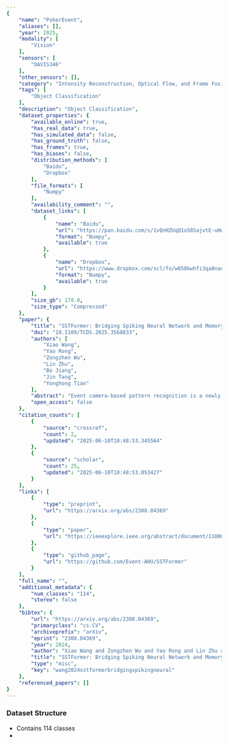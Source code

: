 ```yaml
---
{
    "name": "PokerEvent",
    "aliases": [],
    "year": 2025,
    "modality": [
        "Vision"
    ],
    "sensors": [
        "DAVIS346"
    ],
    "other_sensors": [],
    "category": "Intensity Reconstruction, Optical Flow, and Frame Fusion",
    "tags": [
        "Object Classification"
    ],
    "description": "Object Classification",
    "dataset_properties": {
        "available_online": true,
        "has_real_data": true,
        "has_simulated_data": false,
        "has_ground_truth": false,
        "has_frames": true,
        "has_biases": false,
        "distribution_methods": [
            "Baidu",
            "Dropbox"
        ],
        "file_formats": [
            "Numpy"
        ],
        "availability_comment": "",
        "dataset_links": [
            {
                "name": "Baidu",
                "url": "https://pan.baidu.com/s/1vQnHZUqQ1o58SajvtE-uHw?pwd=AHUE",
                "format": "Numpy",
                "available": true
            },
            {
                "name": "Dropbox",
                "url": "https://www.dropbox.com/scl/fo/w658kwhfi3qa8naul3eeb/h?rlkey=zjn4b69wa1e3mhid8p6hh8v75&dl=0",
                "format": "Numpy",
                "available": true
            }
        ],
        "size_gb": 178.0,
        "size_type": "Compressed"
    },
    "paper": {
        "title": "SSTFormer: Bridging Spiking Neural Network and Memory Support Transformer for Frame-Event based Recognition",
        "doi": "10.1109/TCDS.2025.3568833",
        "authors": [
            "Xiao Wang",
            "Yao Rong",
            "Zongzhen Wu",
            "Lin Zhu",
            "Bo Jiang",
            "Jin Tang",
            "Yonghong Tian"
        ],
        "abstract": "Event camera-based pattern recognition is a newly arising research topic in recent years. Current researchers usually transform the event streams into images, graphs, or voxels, and adopt deep neural networks for event-based classification. Although good performance can be achieved on simple event recognition datasets, however, their results may be still limited due to the following two issues. Firstly, they adopt spatial sparse event streams for recognition only, which may fail to capture the color and detailed texture information well. Secondly, they adopt either Spiking Neural Networks (SNN) for energy-efficient recognition with suboptimal results, or Artificial Neural Networks (ANN) for energy-intensive, high-performance recognition. However, seldom of them consider achieving a balance between these two aspects. In this paper, we formally propose to recognize patterns by fusing RGB frames and event streams simultaneously and propose a new RGB frame-event recognition framework to address the aforementioned issues. The proposed method contains four main modules, i.e., memory support Transformer network for RGB frame encoding, spiking neural network for raw event stream encoding, multi-modal bottleneck fusion module for RGB-Event feature aggregation, and prediction head. Due to the scarce of RGB-Event based classification dataset, we also propose a large-scale PokerEvent dataset which contains 114 classes, and 27102 frame-event pairs recorded using a DVS346 event camera. Extensive experiments on two RGB-Event based classification datasets fully validated the effectiveness of our proposed framework. We hope this work will boost the development of pattern recognition by fusing RGB frames and event streams. Both our dataset and source code of this work will be released at https://github.com/Event-AHU/SSTFormer.",
        "open_access": false
    },
    "citation_counts": [
        {
            "source": "crossref",
            "count": 2,
            "updated": "2025-06-10T10:48:53.345564"
        },
        {
            "source": "scholar",
            "count": 25,
            "updated": "2025-06-10T10:48:53.053427"
        }
    ],
    "links": [
        {
            "type": "preprint",
            "url": "https://arxiv.org/abs/2308.04369"
        },
        {
            "type": "paper",
            "url": "https://ieeexplore.ieee.org/abstract/document/11000281"
        },
        {
            "type": "github_page",
            "url": "https://github.com/Event-AHU/SSTFormer"
        }
    ],
    "full_name": "",
    "additional_metadata": {
        "num_classes": "114",
        "stereo": false
    },
    "bibtex": {
        "url": "https://arxiv.org/abs/2308.04369",
        "primaryclass": "cs.CV",
        "archiveprefix": "arXiv",
        "eprint": "2308.04369",
        "year": 2024,
        "author": "Xiao Wang and Zongzhen Wu and Yao Rong and Lin Zhu and Bo Jiang and Jin Tang and Yonghong Tian",
        "title": "SSTFormer: Bridging Spiking Neural Network and Memory Support Transformer for Frame-Event based Recognition",
        "type": "misc",
        "key": "wang2024sstformerbridgingspikingneural"
    },
    "referenced_papers": []
}
---
```


### Dataset Structure

- Contains 114 classes
-

